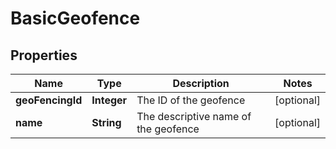 

# BasicGeofence

## Properties

Name | Type | Description | Notes
------------ | ------------- | ------------- | -------------
**geoFencingId** | **Integer** | The ID of the geofence |  [optional]
**name** | **String** | The descriptive name of the geofence |  [optional]




